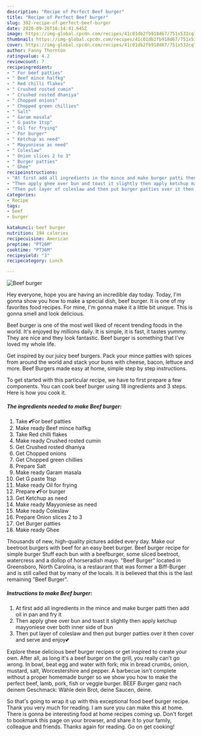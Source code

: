```yaml
---
description: "Recipe of Perfect Beef burger"
title: "Recipe of Perfect Beef burger"
slug: 392-recipe-of-perfect-beef-burger
date: 2020-09-26T16:14:41.645Z
image: https://img-global.cpcdn.com/recipes/41c01db2fb918d67/751x532cq70/beef-burger-recipe-main-photo.jpg
thumbnail: https://img-global.cpcdn.com/recipes/41c01db2fb918d67/751x532cq70/beef-burger-recipe-main-photo.jpg
cover: https://img-global.cpcdn.com/recipes/41c01db2fb918d67/751x532cq70/beef-burger-recipe-main-photo.jpg
author: Fanny Thornton
ratingvalue: 4.2
reviewcount: 7
recipeingredient:
- " For beef patties"
- " Beef mince halfkg"
- " Red chilli flakes"
- " Crushed rosted cumin"
- " Crushed rosted dhaniya"
- " Chopped onions"
- " Chopped green chillies"
- " Salt"
- " Garam masala"
- " G paste 1tsp"
- " Oil for frying"
- " For burger"
- " Ketchup as need"
- " Mayyoniese as need"
- " Coleslaw"
- " Onion slices 2 to 3"
- " Burger patties"
- " Ghee"
recipeinstructions:
- "At first add all ingredients in the mince and make burger patti then add oil in pan and fry it"
- "Then apply ghee over bun and toast it slightly then apply ketchup mayyoniese over both inner side of bun"
- "Then put layer of coleslaw and then put burger patties over it then cover and serve and enjoy💕"
categories:
- Recipe
tags:
- beef
- burger

katakunci: beef burger 
nutrition: 194 calories
recipecuisine: American
preptime: "PT26M"
cooktime: "PT36M"
recipeyield: "3"
recipecategory: Lunch

---
```



![Beef burger](https://img-global.cpcdn.com/recipes/41c01db2fb918d67/751x532cq70/beef-burger-recipe-main-photo.jpg)

Hey everyone, hope you are having an incredible day today. Today, I'm gonna show you how to make a special dish, beef burger. It is one of my favorites food recipes. For mine, I'm gonna make it a little bit unique. This is gonna smell and look delicious.

Beef burger is one of the most well liked of recent trending foods in the world. It's enjoyed by millions daily. It is simple, it is fast, it tastes yummy. They are nice and they look fantastic. Beef burger is something that I've loved my whole life.

Get inspired by our juicy beef burgers. Pack your mince patties with spices from around the world and stack your buns with cheese, bacon, lettuce and more. Beef Burgers made easy at home, simple step by step instructions.


To get started with this particular recipe, we have to first prepare a few components. You can cook beef burger using 18 ingredients and 3 steps. Here is how you cook it.

<!--inarticleads1-->

##### The ingredients needed to make Beef burger:

1. Take  💕For beef patties
1. Make ready  Beef mince halfkg
1. Take  Red chilli flakes
1. Make ready  Crushed rosted cumin
1. Get  Crushed rosted dhaniya
1. Get  Chopped onions
1. Get  Chopped green chillies
1. Prepare  Salt
1. Make ready  Garam masala
1. Get  G paste 1tsp
1. Make ready  Oil for frying
1. Prepare  💕For burger
1. Get  Ketchup as need
1. Make ready  Mayyoniese as need
1. Make ready  Coleslaw
1. Prepare  Onion slices 2 to 3
1. Get  Burger patties
1. Make ready  Ghee


Thousands of new, high-quality pictures added every day. Make our beetroot burgers with beef for an easy beet burger. Beef burger recipe for simple burger Stuff each bun with a beefburger, some sliced beetroot, watercress and a dollop of horseradish mayo. &#34;Beef Burger&#34; located in Greensboro, North Carolina, is a restaurant that was former a Biff-Burger and is still called that by many of the locals. It is believed that this is the last remaining &#34;Beef Burger&#34;. 

<!--inarticleads2-->

##### Instructions to make Beef burger:

1. At first add all ingredients in the mince and make burger patti then add oil in pan and fry it
1. Then apply ghee over bun and toast it slightly then apply ketchup mayyoniese over both inner side of bun
1. Then put layer of coleslaw and then put burger patties over it then cover and serve and enjoy💕


Explore these delicious beef burger recipes or get inspired to create your own. After all, as long it&#39;s a beef burger on the grill, you really can&#39;t go wrong. In bowl, beat egg and water with fork; mix in bread crumbs, onion, mustard, salt, Worcestershire and pepper. A barbecue isn&#39;t complete without a proper homemade burger so we show you how to make the perfect beef, lamb, pork, fish or veggie burger. BEEF Burger ganz nach deinem Geschmack: Wähle dein Brot, deine Saucen, deine. 

So that's going to wrap it up with this exceptional food beef burger recipe. Thank you very much for reading. I am sure you can make this at home. There is gonna be interesting food at home recipes coming up. Don't forget to bookmark this page on your browser, and share it to your family, colleague and friends. Thanks again for reading. Go on get cooking!
